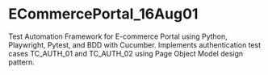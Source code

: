 # ECommercePortal_16Aug01
Test Automation Framework for E-commerce Portal using Python, Playwright, Pytest, and BDD with Cucumber. Implements authentication test cases TC_AUTH_01 and TC_AUTH_02 using Page Object Model design pattern.
